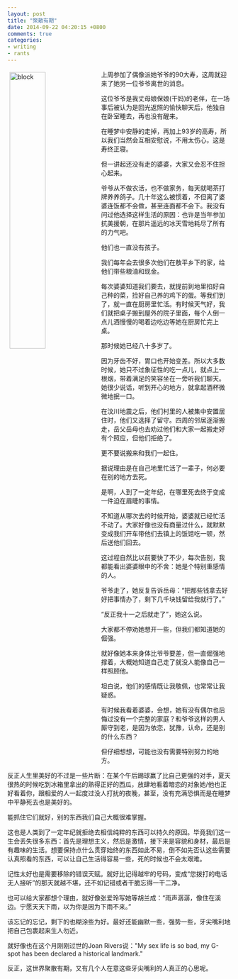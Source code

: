 ```yaml
---
layout: post
title: "聚散有期"
date: 2014-09-22 04:20:15 +0800
comments: true
categories:
- writing
- rants
---
```


<img alt="block" src="{{ site.static_base }}/downloads/images/2014_09/death_words.jpg" style="margin:5px;width:40%" align="left" />上周参加了偶像派她爷爷的90大寿，这周就迎来了她另一位爷爷离世的消息。

这位爷爷是我丈母娘保娘(干妈)的老伴，在一场事后被认为是回光返照的愉快聊天后，他独自在卧室睡去，再也没有醒来。

在睡梦中安静的走掉，再加上93岁的高寿，所以我们当然会互相安慰说，不用太伤心，这是寿终正寝。

但一讲起还没有走的婆婆，大家又会忍不住担心起来。

爷爷从不做农活，也不做家务，每天就喝茶打牌养养鸽子。几十年这么被惯着，不但离了婆婆连饭都不会做，甚至连面都不会下。我没有问过他选择这样生活的原因：也许是当年参加抗美援朝，在那片遥远的冰天雪地耗尽了所有的力气吧。

他们也一直没有孩子。

我们每年会去很多次他们在敖平乡下的家，给他们带些粮油和现金。

每次婆婆知道我们要去，就提前到地里掐好自己种的菜，捡好自己养的鸡下的蛋。等我们到了，就一直在厨房里忙活。有时候天气好，我们就把桌子搬到屋外的院子里面，每个人倒一点儿酒慢慢的喝着边吃边等她在厨房忙完上桌。

那时候她已经八十多岁了。

因为牙齿不好，胃口也开始变差。所以大多数时候，她只不过象征性的吃一点儿，就点上一根烟，带着满足的笑容坐在一旁听我们聊天。她很少说话，听到开心的地方，就拿起酒杯微微地抿一口。

在汶川地震之后，他们村里的人被集中安置居住时，他们又选择了留守。四周的邻居逐渐搬走，岳父岳母也去劝过他们和大家一起搬走好有个照应，但他们拒绝了。

更不要说搬来和我们一起住。

据说理由是在自己地里忙活了一辈子，何必要在别的地方去死。

是啊，人到了一定年纪，在哪里死去终于变成一件迫在眉睫的事情。

不知道从哪次去的时候开始，婆婆就已经忙活不动了。大家好像也没有商量过什么，就默默变成我们开车带他们去镇上的饭馆吃一顿，然后送他们回去。

这过程自然比以前要快了不少，每次告别，我都能看出婆婆眼中的不舍：她是个特别重感情的人。

爷爷走了，她反复告诉岳母：“把那些钱拿去好好把事情办了，剩下几千块钱留给我就行了。”

“反正我十一之后就走了”，她这么说。

大家都不停劝她想开一些，但我们都知道她的倔强。

就好像她本来身体比爷爷要差，但一直倔强地撑着，大概她知道自己走了就没人能像自己一样照顾他。

坦白说，他们的感情既让我敬佩，也常常让我疑惑。

有时候我看着婆婆，会想，她有没有偶尔也后悔过没有一个完整的家庭？和爷爷这样的男人厮守到老，是因为依恋，犹豫，认命，还是别的什么东西？

但仔细想想，可能也没有需要特别努力的地方。

反正人生里美好的不过是一些片断：在某个午后踢球赢了比自己更强的对手，夏天很热的时候吃到冰箱里拿出的熟得正好的西瓜，放肆地看着暗恋的对象她/他也正好看着你，跟相爱的人一起度过没人打扰的夜晚，甚至，没有充满恐惧而是在睡梦中平静死去也是美好的。

能抓住它们就好，别的东西我们自己大概很难掌握。

这也是人类到了一定年纪就拒绝去相信纯粹的东西可以持久的原因。毕竟我们这一生会丢失很多东西：首先是理想主义，然后是激情，接下来是容貌和身材，最后是有趣味的生活。想要保持点什么贯穿始终的东西如此不易，倒不如先否认这些需要认真照看的东西，可以让自己生活得容易一些，死的时候也不会太艰难。

记性太好也是需要移除的错误天赋。就好比记得越牢的号码，变成“您拨打的电话无人接听”的那天就越不堪，还不如记错或者干脆忘得一干二净。

也可以给大家都想个理由，就好像张爱玲写她等胡兰成：“雨声潺潺，像住在溪边。宁愿天天下雨，以为你是因为下雨不来。”

该忘记的忘记，剩下的也糊涂些为好。最好还能幽默一些，强势一些，牙尖嘴利地把自己包裹起来生人勿近。

就好像也在这个月刚刚过世的Joan Rivers说："My sex life is so bad, my G-spot has been declared a historical landmark."

反正，这世界聚散有期，又有几个人在意这些牙尖嘴利的人真正的心思呢。

